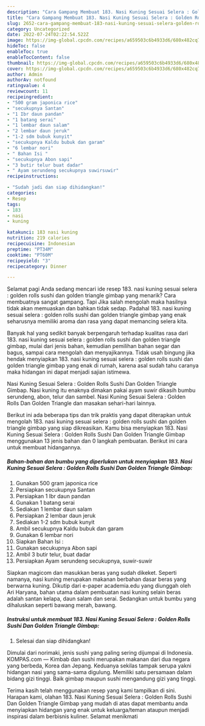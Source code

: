 ```yaml
---
description: "Cara Gampang Membuat 183. Nasi Kuning Sesuai Selera : Golden Rolls Sushi Dan Golden Triangle Gimbap yang Lezat Sekali, Buat Buka Puasa Enak"
title: "Cara Gampang Membuat 183. Nasi Kuning Sesuai Selera : Golden Rolls Sushi Dan Golden Triangle Gimbap yang Lezat Sekali, Buat Buka Puasa Enak"
slug: 2652-cara-gampang-membuat-183-nasi-kuning-sesuai-selera-golden-rolls-sushi-dan-golden-triangle-gimbap-yang-lezat-sekali-buat-buka-puasa-enak
category: Uncategorized
date: 2022-07-24T02:22:54.522Z
image: https://img-global.cpcdn.com/recipes/a659503c6b4933d6/680x482cq70/183-nasi-kuning-sesuai-selera-golden-rolls-sushi-dan-golden-triangle-gimbap-foto-resep-utama.jpg
hideToc: false
enableToc: true
enableTocContent: false
thumbnail: https://img-global.cpcdn.com/recipes/a659503c6b4933d6/680x482cq70/183-nasi-kuning-sesuai-selera-golden-rolls-sushi-dan-golden-triangle-gimbap-foto-resep-utama.jpg
cover: https://img-global.cpcdn.com/recipes/a659503c6b4933d6/680x482cq70/183-nasi-kuning-sesuai-selera-golden-rolls-sushi-dan-golden-triangle-gimbap-foto-resep-utama.jpg
author: Admin
authorAv: notfound
ratingvalue: 4
reviewcount: 11
recipeingredient:
- "500 gram japonica rice"
- "secukupnya Santan"
- "1 Ibr daun pandan"
- "1 batang serai"
- "1 lembar daun salam"
- "2 lembar daun jeruk"
- "1-2 sdm bubuk kunyit"
- "secukupnya Kaldu bubuk dan garam"
- "6 lembar nori"
- " Bahan Isi "
- "secukupnya Abon sapi"
- "3 butir telur buat dadar"
- " Ayam serundeng secukupnya suwirsuwir"
recipeinstructions:

- "Sudah jadi dan siap dihidangkan!"
categories:
- Resep
tags:
- 183
- nasi
- kuning

katakunci: 183 nasi kuning 
nutrition: 219 calories
recipecuisine: Indonesian
preptime: "PT34M"
cooktime: "PT60M"
recipeyield: "3"
recipecategory: Dinner

---
```



Selamat pagi Anda sedang mencari ide resep 183. nasi kuning sesuai selera : golden rolls sushi dan golden triangle gimbap yang menarik? Cara membuatnya sangat gampang. Tapi Jika salah mengolah maka hasilnya tidak akan memuaskan dan bahkan tidak sedap. Padahal 183. nasi kuning sesuai selera : golden rolls sushi dan golden triangle gimbap yang enak seharusnya memiliki aroma dan rasa yang dapat memancing selera kita.


Banyak hal yang sedikit banyak berpengaruh terhadap kualitas rasa dari 183. nasi kuning sesuai selera : golden rolls sushi dan golden triangle gimbap, mulai dari jenis bahan, kemudian pemilihan bahan segar dan bagus, sampai cara mengolah dan menyajikannya. Tidak usah bingung jika hendak menyiapkan 183. nasi kuning sesuai selera : golden rolls sushi dan golden triangle gimbap yang enak di rumah, karena asal sudah tahu caranya maka hidangan ini dapat menjadi sajian istimewa.

Nasi Kuning Sesuai Selera : Golden Rolls Sushi Dan Golden Triangle Gimbap. Nasi kuning itu enaknya dimakan pakai ayam suwir dikasih bumbu serundeng, abon, telur dan sambel. Nasi Kuning Sesuai Selera : Golden Rolls Dan Golden Triangle dan masakan sehari-hari lainnya.


Berikut ini ada beberapa tips dan trik praktis yang dapat diterapkan untuk mengolah 183. nasi kuning sesuai selera : golden rolls sushi dan golden triangle gimbap yang siap dikreasikan. Kamu bisa menyiapkan 183. Nasi Kuning Sesuai Selera : Golden Rolls Sushi Dan Golden Triangle Gimbap menggunakan 13 jenis bahan dan 0 langkah pembuatan. Berikut ini cara untuk membuat hidangannya.

<!--inarticleads1-->

##### Bahan-bahan dan bumbu yang diperlukan untuk menyiapkan 183. Nasi Kuning Sesuai Selera : Golden Rolls Sushi Dan Golden Triangle Gimbap:

1. Gunakan 500 gram japonica rice
1. Persiapkan secukupnya Santan
1. Persiapkan 1 Ibr daun pandan
1. Gunakan 1 batang serai
1. Sediakan 1 lembar daun salam
1. Persiapkan 2 lembar daun jeruk
1. Sediakan 1-2 sdm bubuk kunyit
1. Ambil secukupnya Kaldu bubuk dan garam
1. Gunakan 6 lembar nori
1. Siapkan  Bahan Isi :
1. Gunakan secukupnya Abon sapi
1. Ambil 3 butir telur, buat dadar
1. Persiapkan  Ayam serundeng secukupnya, suwir-suwir


Siapkan magicom dan masukkan beras yang sudah dikeket. Seperti namanya, nasi kuning merupakan makanan berbahan dasar beras yang berwarna kuning. Dikutip dari e-paper academia.edu yang diunggah oleh Ari Haryana, bahan utama dalam pembuatan nasi kuning selain beras adalah santan kelapa, daun salam dan serai. Sedangkan untuk bumbu yang dihaluskan seperti bawang merah, bawang. 

<!--inarticleads2-->

##### Instruksi untuk membuat 183. Nasi Kuning Sesuai Selera : Golden Rolls Sushi Dan Golden Triangle Gimbap:


1. Selesai dan siap dihidangkan!

Dimulai dari norimaki, jenis sushi yang paling sering dijumpai di Indonesia. KOMPAS.com — Kimbab dan sushi merupakan makanan dari dua negara yang berbeda, Korea dan Jepang. Keduanya sekilas tampak serupa yakni hidangan nasi yang sama-sama digulung. Memiliki satu persamaan dalam bidang gizi tinggi. Baik gimbap maupun sushi mengandung gizi yang tinggi. 

Terima kasih telah menggunakan resep yang kami tampilkan di sini. Harapan kami, olahan 183. Nasi Kuning Sesuai Selera : Golden Rolls Sushi Dan Golden Triangle Gimbap yang mudah di atas dapat membantu anda menyiapkan hidangan yang enak untuk keluarga/teman ataupun menjadi inspirasi dalam berbisnis kuliner. Selamat menikmati
